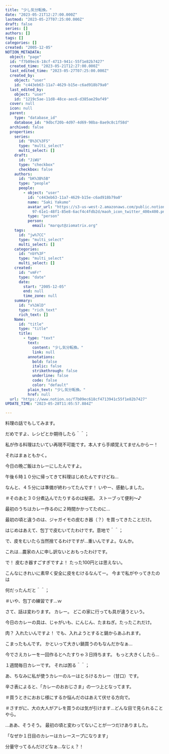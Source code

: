 ```yaml
---
title: "少し気分転換。"
date: "2023-05-21T12:27:00.000Z"
lastmod: "2023-05-27T07:25:00.000Z"
draft: false
series: []
authors: []
tags: []
categories: []
created: "2005-12-05"
NOTION_METADATA:
  object: "page"
  id: "f7b09ec6-18cf-4713-941c-55f1e82b7427"
  created_time: "2023-05-21T12:27:00.000Z"
  last_edited_time: "2023-05-27T07:25:00.000Z"
  created_by:
    object: "user"
    id: "c443eb63-11a7-4629-b15e-c6ad918b79a0"
  last_edited_by:
    object: "user"
    id: "1219c5ae-11d8-48ce-aec6-d385ae29af49"
  cover: null
  icon: null
  parent:
    type: "database_id"
    database_id: "9dbcf20b-4d97-4d69-98ba-8ae9c8c1f58d"
  archived: false
  properties:
    series:
      id: "B%3C%3FS"
      type: "multi_select"
      multi_select: []
    draft:
      id: "JiWU"
      type: "checkbox"
      checkbox: false
    authors:
      id: "bK%3B%5B"
      type: "people"
      people:
        - object: "user"
          id: "c443eb63-11a7-4629-b15e-c6ad918b79a0"
          name: "Saki Yakumo"
          avatar_url: "https://s3-us-west-2.amazonaws.com/public.notion-static.com/3ad1c4\
            97-61e1-48f1-85e8-6acf4c4fdb2d/maoh_icon_twitter_400x400.png"
          type: "person"
          person:
            email: "marqut@ziomatrix.org"
    tags:
      id: "jw%7CC"
      type: "multi_select"
      multi_select: []
    categories:
      id: "nbY%3F"
      type: "multi_select"
      multi_select: []
    created:
      id: "vmFr"
      type: "date"
      date:
        start: "2005-12-05"
        end: null
        time_zone: null
    summary:
      id: "x%3AlD"
      type: "rich_text"
      rich_text: []
    Name:
      id: "title"
      type: "title"
      title:
        - type: "text"
          text:
            content: "少し気分転換。"
            link: null
          annotations:
            bold: false
            italic: false
            strikethrough: false
            underline: false
            code: false
            color: "default"
          plain_text: "少し気分転換。"
          href: null
  url: "https://www.notion.so/f7b09ec618cf4713941c55f1e82b7427"
UPDATE_TIME: "2023-05-28T11:05:57.884Z"

---
```

<link rel="stylesheet" href="https://cdn.jsdelivr.net/npm/katex@0.16.2/dist/katex.min.css" integrity="sha384-bYdxxUwYipFNohQlHt0bjN/LCpueqWz13HufFEV1SUatKs1cm4L6fFgCi1jT643X" crossorigin="anonymous">


料理の話でもしてみます。


だめですよ、レシピとか期待したら＾＾；


私が作る料理はたいてい再現不可能です。本人すら手順覚えてませんからー！


それはまぁともかく。


今日の晩ご飯はカレーにしたんですよ。


午後６時１０分に帰ってきて料理はじめたんですけどね…


なんと、４５分には準備が終わってたんです！ いやー、感動しました。


＃そのあと３０分煮込んでたりするのは秘密。 ストーブって便利～♪


最初のうちはカレー作るのに２時間かかってたのに…


最初の頃と違うのは、ジャガイモの皮むき器（？）を買ってきたことだけ。


はじめはあえて、包丁で皮むいてたわけです。意地で＾＾；


で、皮をむいたら当然捨てるわけですが…重いんですよ。なんか。


これは…農家の人に申し訳ないとおもったわけです。


で！ 皮むき器すごすぎですよ！ たった100円とは思えない。


こんなにきれいに素早く安全に皮をむけるなんてー。 今まで私がやってきたのは


何だったんだと＾＾；


＃いや、包丁の練習です…ｗ


さて、話は変わります。 カレー。 どこの家に行っても具が違うという。


今日のカレーの具は、じゃがいも、にんじん、たまねぎ。たったこれだけ。


肉？ 入れたいんですよ！ でも、入れようとすると鍋からあふれます。


こまったもんです。 かといって大きい鍋買うのもなんだかなぁ…


今でさえカレーを一回作るとへたすりゃ３日持ちます。 もっと大きくしたら…


１週間毎日カレーです。 それは困る＾＾；


あ、ちなみに私が使うカレーのルーはとろけるカレー（甘口）です。


辛さ表によると、「カレーのおおじさま」の一つ上となってます。


＃買うときにおおじ様にするか悩んだのはあえて伏せる方向で。


＃さすがに、大の大人がアレを買うのは気が引けます…どんな目で見られることやら。


…ああ、そうそう。 最初の頃と変わってないことが一つだけありました。


「なぜか１日目のカレーはカレースープになります」


分量守ってるんだけどなぁ…なじぇ？！

